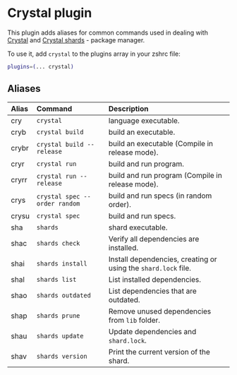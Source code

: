 # Crystal plugin

This plugin adds aliases for common commands used in dealing with [Crystal](https://crystal-lang.org) and [Crystal shards](https://crystal-lang.org/reference/the_shards_command/index.html) - package manager.

To use it, add `crystal` to the plugins array in your zshrc file:

```zsh
plugins=(... crystal)
```

## Aliases

| Alias | Command                       | Description                                                    |
|:------|:------------------------------|:---------------------------------------------------------------|
| cry   | `crystal`                     | language executable.                                           |
| cryb  | `crystal build`               | build an executable.                                           |
| crybr | `crystal build --release`     | build an executable (Compile in release mode).                 |
| cryr  | `crystal run`                 | build and run program.                                         |
| cryrr | `crystal run --release`       | build and run program (Compile in release mode).               |
| crys  | `crystal spec --order random` | build and run specs (in random order).                         |
| crysu | `crystal spec`                | build and run specs.                                           |
| sha   | `shards`                      | shard executable.                                              |
| shac  | `shards check`                | Verify all dependencies are installed.                         |
| shai  | `shards install`              | Install dependencies, creating or using the `shard.lock` file. |
| shal  | `shards list`                 | List installed dependencies.                                   |
| shao  | `shards outdated`             | List dependencies that are outdated.                           |
| shap  | `shards prune`                | Remove unused dependencies from `lib` folder.                  |
| shau  | `shards update`               | Update dependencies and `shard.lock`.                          |
| shav  | `shards version`              | Print the current version of the shard.                        |
